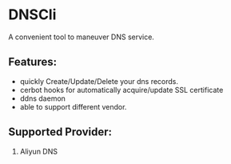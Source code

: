 # DNSCli

A convenient tool to maneuver DNS service.

## Features:

+ quickly Create/Update/Delete your dns records.
+ cerbot hooks for automatically acquire/update SSL certificate
+ ddns daemon
+ able to support different vendor. 

## Supported Provider:

1. Aliyun DNS
